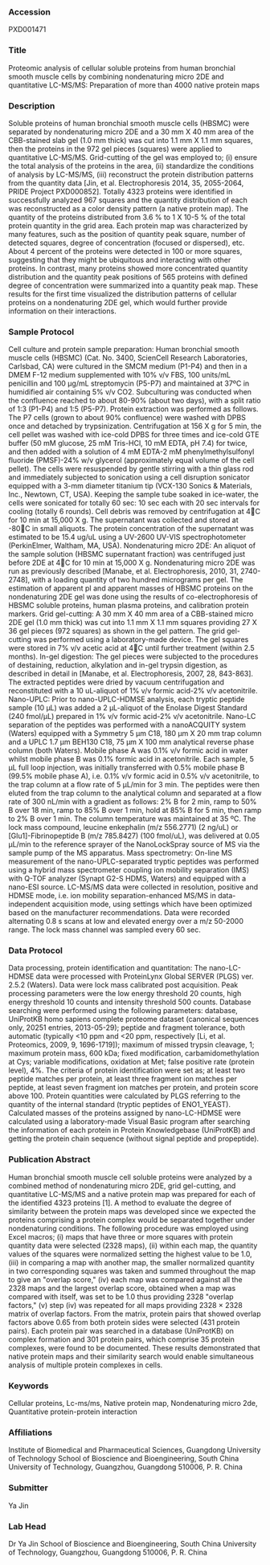 ### Accession
PXD001471

### Title
Proteomic analysis of cellular soluble proteins from human bronchial smooth muscle cells by combining nondenaturing micro 2DE and quantitative LC-MS/MS: Preparation of more than 4000 native protein maps

### Description
Soluble proteins of human bronchial smooth muscle cells (HBSMC) were separated by nondenaturing micro 2DE and a 30 mm X 40 mm area of the CBB-stained slab gel (1.0 mm thick) was cut into 1.1 mm X 1.1 mm squares, then the proteins in the 972 gel pieces (squares) were applied to quantitative LC-MS/MS.  Grid-cutting of the gel was employed to; (i) ensure the total analysis of the proteins in the area, (ii) standardize the conditions of analysis by LC-MS/MS, (iii) reconstruct the protein distribution patterns from the quantity data [Jin, et al. Electrophoresis 2014, 35, 2055-2064, PRIDE Project PXD000852].  Totally 4323 proteins were identified in successfully analyzed 967 squares and the quantity distribution of each was reconstructed as a color density pattern (a native protein map).  The quantity of the proteins distributed from 3.6 % to 1 X 10-5 % of the total protein quantity in the grid area.  Each protein map was characterized by many features, such as the position of quantity peak square, number of detected squares, degree of concentration (focused or dispersed), etc.  About 4 percent of the proteins were detected in 100 or more squares, suggesting that they might be ubiquitous and interacting with other proteins.  In contrast, many proteins showed more concentrated quantity distribution and the quantity peak positions of 565 proteins with defined degree of concentration were summarized into a quantity peak map.  These results for the first time visualized the distribution patterns of cellular proteins on a nondenaturing 2DE gel, which would further provide information on their interactions.

### Sample Protocol
Cell culture and protein sample preparation: Human bronchial smooth muscle cells (HBSMC) (Cat. No. 3400, ScienCell Research Laboratories, Carlsbad, CA) were cultured in the SMCM medium (P1-P4) and then in a DMEM F-12 medium supplemented with 10% v/v FBS, 100 units/mL penicillin and 100 µg/mL streptomycin (P5-P7) and maintained at 37ºC in humidified air containing 5% v/v CO2.  Subculturing was conducted when the confluence reached to about 80-90% (about two days), with a split ratio of 1:3 (P1-P4) and 1:5 (P5-P7).  Protein extraction was performed as follows.  The P7 cells (grown to about 90% confluence) were washed with DPBS once and detached by trypsinization.  Centrifugation at 156 X g for 5 min, the cell pellet was washed with ice-cold DPBS for three times and ice-cold GTE buffer (50 mM glucose, 25 mM Tris-HCl, 10 mM EDTA, pH 7.4) for twice, and then added with a solution of 4 mM EDTA-2 mM phenylmethylsulfonyl fluoride (PMSF)-24% w/v glycerol (approximately equal volume of the cell pellet).  The cells were resuspended by gentle stirring with a thin glass rod and immediately subjected to sonication using a cell disruption sonicator equipped with a 3-mm diameter titanium tip (VCX-130 Sonics & Materials, Inc., Newtown, CT, USA).  Keeping the sample tube soaked in ice-water, the cells were sonicated for totally 60 sec: 10 sec each with 20 sec intervals for cooling (totally 6 rounds).  Cell debris was removed by centrifugation at 4C for 10 min at 15,000 X g.  The supernatant was collected and stored at -80C in small aliquots.  The protein concentration of the supernatant was estimated to be 15.4 ug/uL using a UV-2600 UV-VIS spectrophotometer (PerkinElmer, Waltham, MA, USA).      Nondenaturing micro 2DE:  An aliquot of the sample solution (HBSMC supernatant fraction) was centrifuged just before 2DE at 4C for 10 min at 15,000 X g.  Nondenaturing micro 2DE was run as previously described [Manabe, et al. Electrophoresis, 2010, 31, 2740-2748], with a loading quantity of two hundred micrograms per gel.  The estimation of apparent pI and apparent masses of HBSMC proteins on the nondenaturing 2DE gel was done using the results of co-electrophoresis of HBSMC soluble proteins, human plasma proteins, and calibration protein markers.       Grid gel-cutting: A 30 mm X 40 mm area of a CBB-stained micro 2DE gel (1.0 mm thick) was cut into 1.1 mm X 1.1 mm squares providing 27 X 36 gel pieces (972 squares) as shown in the gel pattern.  The grid gel-cutting was performed using a laboratory-made device.  The gel squares were stored in 7% v/v acetic acid at 4C until further treatment (within 2.5 months).   In-gel digestion: The gel pieces were subjected to the procedures of destaining, reduction, alkylation and in-gel trypsin digestion, as described in detail in [Manabe, et al. Electrophoresis, 2007, 28, 843-863].  The extracted peptides were dried by vacuum centrifugation and reconstituted with a 10 uL-aliquot of 1% v/v formic acid-2% v/v acetonitrile.    Nano-UPLC:  Prior to nano-UPLC-HDMSE analysis, each tryptic peptide sample (10 µL) was added a 2 µL-aliquot of the Enolase Digest Standard (240 fmol/µL) prepared in 1% v/v formic acid-2% v/v acetonitrile.  Nano-LC separation of the peptides was performed with a nanoACQUITY system (Waters) equipped with a Symmetry 5 µm C18, 180 µm X 20 mm trap column and a UPLC 1.7 µm BEH130 C18, 75 µm X 100 mm analytical reverse phase column (both Waters).  Mobile phase A was 0.1% v/v formic acid in water whilst mobile phase B was 0.1% formic acid in acetonitrile.  Each sample, 5 µL full loop injection, was initially transferred with 0.5% mobile phase B (99.5% mobile phase A), i.e. 0.1% v/v formic acid in 0.5% v/v acetonitrile, to the trap column at a flow rate of 5 µL/min for 3 min.  The peptides were then eluted from the trap column to the analytical column and separated at a flow rate of 300 nL/min with a gradient as follows: 2% B for 2 min, ramp to 50% B over 18 min, ramp to 85% B over 1 min, hold at 85% B for 5 min, then ramp to 2% B over 1 min.  The column temperature was maintained at 35 ºC.  The lock mass compound, leucine enkephalin (m/z 556.2771) (2 ng/uL) or [Glu1]-Fibrinopeptide B (m/z 785.8427) (100 fmol/uL), was delivered at 0.05 µL/min to the reference sprayer of the NanoLockSpray source of MS via the sample pump of the MS apparatus.    Mass spectrometry: On-line MS measurement of the nano-UPLC-separated tryptic peptides was performed using a hybrid mass spectrometer coupling ion mobility separation (IMS) with Q-TOF analyzer (Synapt G2-S HDMS, Waters) and equipped with a nano-ESI source.  LC-MS/MS data were collected in resolution, positive and HDMSE mode, i.e. ion mobility separation-enhanced MS/MS in data-independent acquisition mode, using settings which have been optimized based on the manufacturer recommendations.  Data were recorded alternating 0.8 s scans at low and elevated energy over a m/z 50-2000 range.  The lock mass channel was sampled every 60 sec.

### Data Protocol
Data processing, protein identification and quantitation: The nano-LC-HDMSE data were processed with ProteinLynx Global SERVER (PLGS) ver. 2.5.2 (Waters).  Data were lock mass calibrated post acquisition.  Peak processing parameters were the low energy threshold 20 counts, high energy threshold 10 counts and intensity threshold 500 counts.  Database searching were performed using the following parameters: database, UniProtKB homo sapiens complete proteome dataset (canonical sequences only, 20251 entries, 2013-05-29); peptide and fragment tolerance, both automatic (typically <10 ppm and <20 ppm, respectively [Li, et al. Proteomics, 2009, 9, 1696-1719]); maximum of missed trypsin cleavage, 1; maximum protein mass, 600 kDa; fixed modification, carbamidomethylation at Cys; variable modifications, oxidation at Met; false positive rate (protein level), 4%.  The criteria of protein identification were set as; at least two peptide matches per protein, at least three fragment ion matches per peptide, at least seven fragment ion matches per protein, and protein score above 100.  Protein quantities were calculated by PLGS referring to the quantity of the internal standard (tryptic peptides of ENO1_YEAST).  Calculated masses of the proteins assigned by nano-LC-HDMSE were calculated using a laboratory-made Visual Basic program after searching the information of each protein in Protein Knowledgebase (UniProtKB) and getting the protein chain sequence (without signal peptide and propeptide).

### Publication Abstract
Human bronchial smooth muscle cell soluble proteins were analyzed by a combined method of nondenaturing micro 2DE, grid gel-cutting, and quantitative LC-MS/MS and a native protein map was prepared for each of the identified 4323 proteins [1]. A method to evaluate the degree of similarity between the protein maps was developed since we expected the proteins comprising a protein complex would be separated together under nondenaturing conditions. The following procedure was employed using Excel macros; (i) maps that have three or more squares with protein quantity data were selected (2328 maps), (ii) within each map, the quantity values of the squares were normalized setting the highest value to be 1.0, (iii) in comparing a map with another map, the smaller normalized quantity in two corresponding squares was taken and summed throughout the map to give an "overlap score," (iv) each map was compared against all the 2328 maps and the largest overlap score, obtained when a map was compared with itself, was set to be 1.0 thus providing 2328 "overlap factors," (v) step (iv) was repeated for all maps providing 2328 &#xd7; 2328 matrix of overlap factors. From the matrix, protein pairs that showed overlap factors above 0.65 from both protein sides were selected (431 protein pairs). Each protein pair was searched in a database (UniProtKB) on complex formation and 301 protein pairs, which comprise 35 protein complexes, were found to be documented. These results demonstrated that native protein maps and their similarity search would enable simultaneous analysis of multiple protein complexes in cells.

### Keywords
Cellular proteins, Lc-ms/ms, Native protein map, Nondenaturing micro 2de, Quantitative protein-protein interaction

### Affiliations
Institute of Biomedical and Pharmaceutical Sciences, Guangdong University of Technology
School of Bioscience and Bioengineering, South China University of Technology, Guangzhou, Guangdong 510006, P. R. China

### Submitter
Ya Jin

### Lab Head
Dr Ya Jin
School of Bioscience and Bioengineering, South China University of Technology, Guangzhou, Guangdong 510006, P. R. China


